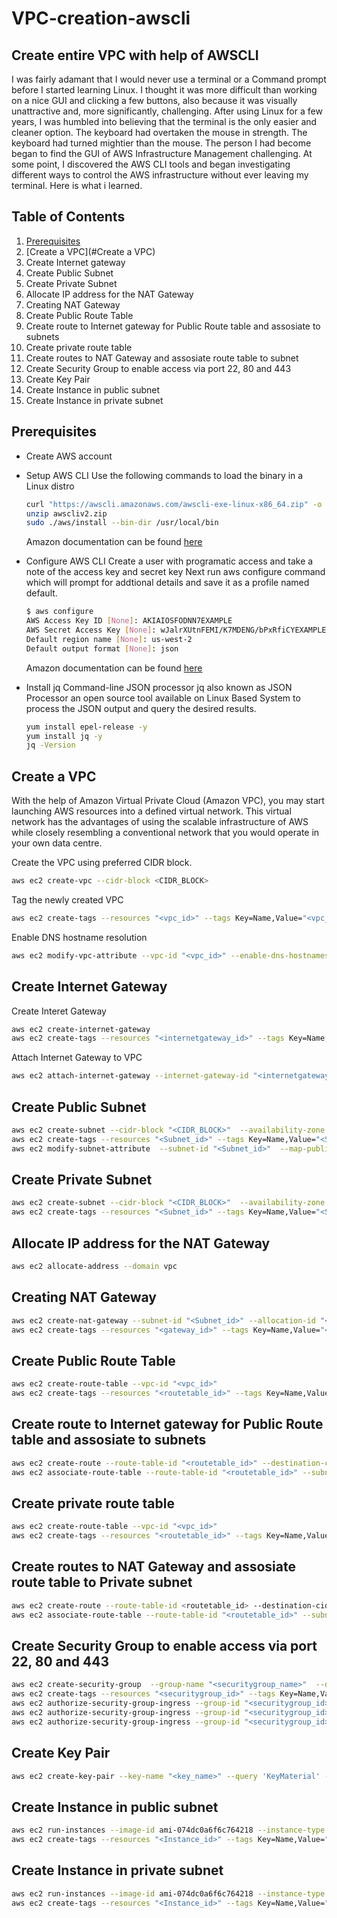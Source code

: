 # VPC-creation-awscli
## Create entire VPC with help of AWSCLI
I was fairly adamant that I would never use a terminal or a Command prompt before I started learning Linux. I thought it was more difficult than working on a nice GUI and clicking a few buttons, also because it was visually unattractive and, more significantly, challenging. After using Linux for a few years, I was humbled into believing that the terminal is the only easier and cleaner option. The keyboard had overtaken the mouse in strength. The keyboard had turned mightier than the mouse. The person I had become began to find the GUI of AWS Infrastructure Management challenging. At some point, I discovered the AWS CLI tools and began investigating different ways to control the AWS infrastructure without ever leaving my terminal. Here is what i learned. 

## Table of Contents
1. [Prerequisites](#Prerequisites)
2. [Create a VPC](#Create a VPC)
3. Create Internet gateway
4. Create Public Subnet
5. Create Private Subnet
6. Allocate IP address for the NAT Gateway
7. Creating NAT Gateway
8. Create Public Route Table
9. Create route to Internet gateway for Public Route table and assosiate to subnets
10. Create private route table
11. Create routes to NAT Gateway and assosiate route table to subnet
12. Create Security Group to enable access via port 22, 80 and 443
13. Create Key Pair
14. Create Instance in public subnet
15. Create Instance in private subnet

## Prerequisites
 - Create AWS account 

 - Setup AWS CLI
   Use the following commands to load the binary in a Linux distro
    ```sh
    curl "https://awscli.amazonaws.com/awscli-exe-linux-x86_64.zip" -o "awscliv2.zip"
    unzip awscliv2.zip
    sudo ./aws/install --bin-dir /usr/local/bin
    ```
   Amazon documentation can be found [here](https://docs.aws.amazon.com/cli/latest/userguide/getting-started-install.html)
   
 - Configure AWS CLI
    Create a user with programatic access and take a note of the access key and secret key
    Next run aws configure command which will prompt for addtional details and save it as a profile named default.
     ```sh
     $ aws configure
     AWS Access Key ID [None]: AKIAIOSFODNN7EXAMPLE
     AWS Secret Access Key [None]: wJalrXUtnFEMI/K7MDENG/bPxRfiCYEXAMPLEKEY
     Default region name [None]: us-west-2
     Default output format [None]: json
     ```
    Amazon documentation can be found [here](https://docs.aws.amazon.com/cli/latest/userguide/cli-configure-quickstart.html)
    
 - Install jq Command-line JSON processor
    jq also known as JSON Processor an open source tool available on Linux Based System to process the JSON output and query the desired results.
     ```sh
     yum install epel-release -y
     yum install jq -y
     jq -Version
     ```

## Create a VPC
 With the help of Amazon Virtual Private Cloud (Amazon VPC), you may start launching AWS resources into a defined virtual network. This virtual network has the advantages of using the scalable infrastructure of AWS while closely resembling a conventional network that you would operate in your own data centre. 
 
 Create the VPC using preferred CIDR block.
  ```sh
  aws ec2 create-vpc --cidr-block <CIDR_BLOCK>
  ```
 Tag the newly created VPC
  ```sh
  aws ec2 create-tags --resources "<vpc_id>" --tags Key=Name,Value="<vpc_name>"
  ```
 Enable DNS hostname resolution
  ```sh
  aws ec2 modify-vpc-attribute --vpc-id "<vpc_id>" --enable-dns-hostnames "{\"Value\":true}"
  ```

## Create Internet Gateway
 

 Create Interet Gateway 
 ```sh
 aws ec2 create-internet-gateway
 aws ec2 create-tags --resources "<internetgateway_id>" --tags Key=Name,Value=<internetgateway_name>
 ```
 Attach Internet Gateway to VPC
 ```sh
 aws ec2 attach-internet-gateway --internet-gateway-id "<internetgateway_id>" --vpc-id "<vpc_id>"
 ```

## Create Public Subnet

 ```sh
 aws ec2 create-subnet --cidr-block "<CIDR_BLOCK>"  --availability-zone "<azone>"  --vpc-id "<vpc_id>"
 aws ec2 create-tags --resources "<Subnet_id>" --tags Key=Name,Value="<Subnet_Name>"
 aws ec2 modify-subnet-attribute  --subnet-id "<Subnet_id>"  --map-public-ip-on-launch
 ```
## Create Private Subnet

 ```sh
 aws ec2 create-subnet --cidr-block "<CIDR_BLOCK>"  --availability-zone "<azone>"  --vpc-id "<vpc_id>"
 aws ec2 create-tags --resources "<Subnet_id>" --tags Key=Name,Value="<Subnet_Name>"
 ```

## Allocate IP address for the NAT Gateway

 ```sh 
 aws ec2 allocate-address --domain vpc
 ```

## Creating NAT Gateway

 ```sh
 aws ec2 create-nat-gateway --subnet-id "<Subnet_id>" --allocation-id "<Allocation_ID>"
 aws ec2 create-tags --resources "<gateway_id>" --tags Key=Name,Value="<Natgw_Name>" 
 ```

## Create Public Route Table

 ```sh
 aws ec2 create-route-table --vpc-id "<vpc_id>"
 aws ec2 create-tags --resources "<routetable_id>" --tags Key=Name,Value="<routetable_name>"
 ```

## Create route to Internet gateway for Public Route table and assosiate to subnets

 ```sh
 aws ec2 create-route --route-table-id "<routetable_id>" --destination-cidr-block 0.0.0.0/0 --gateway-id "<gateway_id>"
 aws ec2 associate-route-table --route-table-id "<routetable_id>" --subnet-id "<Subnet_id>"
 ```

## Create private route table

 ```sh
 aws ec2 create-route-table --vpc-id "<vpc_id>" 
 aws ec2 create-tags --resources "<routetable_id>" --tags Key=Name,Value="<routetable_name>"
 ```

## Create routes to NAT Gateway and assosiate route table to Private subnet
 ```sh
 aws ec2 create-route --route-table-id <routetable_id> --destination-cidr-block 0.0.0.0/0 --gateway-id "<gateway_id>" 
 aws ec2 associate-route-table --route-table-id "<routetable_id>" --subnet-id "<Subnet_id>" 
 ```

## Create Security Group to enable access via port 22, 80 and 443

 ```sh
 aws ec2 create-security-group  --group-name "<securitygroup_name>"  --description "<description>"  --vpc-id "$vpc_id"
 aws ec2 create-tags --resources "<securitygroup_id>" --tags Key=Name,Value="<securitygroup_name>"
 aws ec2 authorize-security-group-ingress --group-id "<securitygroup_id>"  --protocol tcp --port 22  --cidr 
 aws ec2 authorize-security-group-ingress --group-id "<securitygroup_id>"  --protocol tcp --port 80  --cidr 
 aws ec2 authorize-security-group-ingress --group-id "<securitygroup_id>"  --protocol tcp --port 443  --cidr 
 ```

## Create Key Pair
 ```sh
 aws ec2 create-key-pair --key-name "<key_name>" --query 'KeyMaterial' --output text
 ```

## Create Instance in public subnet
 ```sh
 aws ec2 run-instances --image-id ami-074dc0a6f6c764218 --instance-type t2.micro --count 1 --subnet-id "<Subnet_id>" --security-group-ids "<securitygroup_id>" --associate-public-ip-address --key-name "<key_name>"
 aws ec2 create-tags --resources "<Instance_id>" --tags Key=Name,Value="<Instance_name>" &>/dev/null
 ```

## Create Instance in private subnet
 ```sh
 aws ec2 run-instances --image-id ami-074dc0a6f6c764218 --instance-type t2.micro --count 1 --subnet-id "<Subnet_id>" --security-group-ids "<securitygroup_id>" --key-name "<key_name>"
 aws ec2 create-tags --resources "<Instance_id>" --tags Key=Name,Value="<Instance_name>" &>/dev/null
 ```

